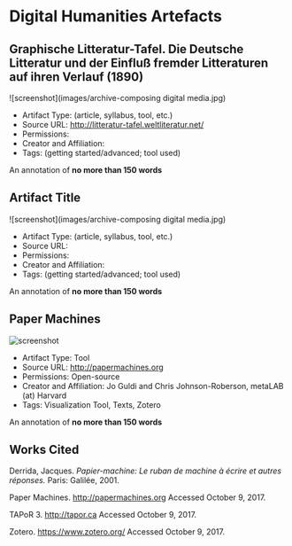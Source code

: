 # Digital Humanities Artefacts

## Graphische Litteratur-Tafel. Die Deutsche Litteratur und der Einfluß fremder Litteraturen auf ihren Verlauf (1890)

![screenshot](images/archive-composing digital media.jpg)

* Artifact Type: (article, syllabus, tool, etc.)
* Source URL: http://litteratur-tafel.weltliteratur.net/
* Permissions: 
* Creator and Affiliation:
* Tags: (getting started/advanced; tool used)

An annotation of **no more than 150 words**

## Artifact Title 

![screenshot](images/archive-composing digital media.jpg)

* Artifact Type: (article, syllabus, tool, etc.)
* Source URL: 
* Permissions: 
* Creator and Affiliation:
* Tags: (getting started/advanced; tool used)

An annotation of **no more than 150 words**

## Paper Machines 

![screenshot](https://raw.githubusercontent.com/klahn/digitalhumanities/master/papermachines_screenshot_of_screenshots.JPG)

* Artifact Type: Tool
* Source URL: http://papermachines.org
* Permissions: Open-source
* Creator and Affiliation: Jo Guldi and Chris Johnson-Roberson, metaLAB (at) Harvard
* Tags: Visualization Tool, Texts, Zotero 

An annotation of **no more than 150 words**

## Works Cited 

Derrida, Jacques. *Papier-machine: Le ruban de machine à écrire et autres réponses.* Paris: Galilée, 2001.

Paper Machines. http://papermachines.org Accessed October 9, 2017.

TAPoR 3. http://tapor.ca Accessed October 9, 2017.

Zotero. https://www.zotero.org/ Accessed October 9, 2017.


